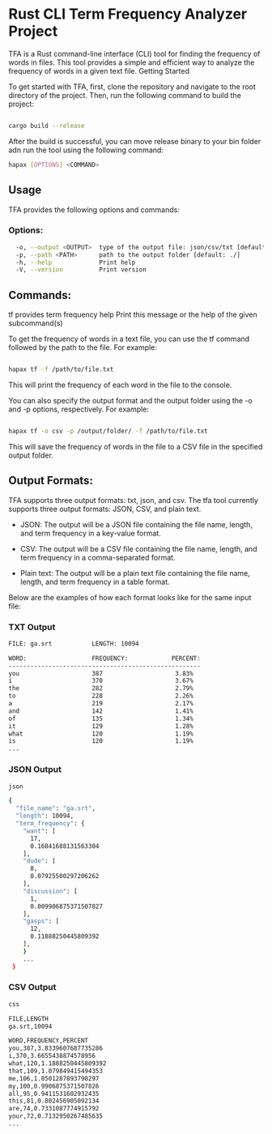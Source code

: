 # Rust CLI Term Frequency Analyzer Project

TFA is a Rust command-line interface (CLI) tool for finding the frequency of words in files. This tool provides a simple and efficient way to analyze the frequency of words in a given text file.
Getting Started

To get started with TFA, first, clone the repository and navigate to the root directory of the project. Then, run the following command to build the project:

```sh

cargo build --release
```
After the build is successful, you can move release binary to your bin folder adn run the tool using the following command:

```sh
hapax [OPTIONS] <COMMAND>
```
## Usage

TFA provides the following options and commands:
### Options:
```sh
  -o, --output <OUTPUT>  type of the output file: json/csv/txt [default: json]
  -p, --path <PATH>      path to the output folder [default: ./]
  -h, --help             Print help
  -V, --version          Print version
```
## Commands:
  tf    provides term frequency
  help  Print this message or the help of the given subcommand(s)

To get the frequency of words in a text file, you can use the tf command followed by the path to the file. For example:

```sh

hapax tf -f /path/to/file.txt
```
This will print the frequency of each word in the file to the console.

You can also specify the output format and the output folder using the -o and -p options, respectively. For example:

```sh

hapax tf -o csv -p /output/folder/ -f /path/to/file.txt 
```
This will save the frequency of words in the file to a CSV file in the specified output folder.

## Output Formats:

TFA supports three output formats: txt, json, and csv.
The tfa tool currently supports three output formats: JSON, CSV, and plain text.

- JSON: The output will be a JSON file containing the file name, length, and term frequency in a key-value format.

- CSV: The output will be a CSV file containing the file name, length, and term frequency in a comma-separated format.

- Plain text: The output will be a plain text file containing the file name, length, and term frequency in a table format.

Below are the examples of how each format looks like for the same input file:
### TXT Output


```sh
FILE: ga.srt           LENGTH: 10094

WORD:                  FREQUENCY:            PERCENT:
-----------------------------------------------------
you                    387                    3.83%
i                      370                    3.67%
the                    282                    2.79%
to                     228                    2.26%
a                      219                    2.17%
and                    142                    1.41%
of                     135                    1.34%
it                     129                    1.28%
what                   120                    1.19%
is                     120                    1.19%
...
```

### JSON Output

```sh
json

{
  "file_name": "ga.srt",
  "length": 10094,
  "term_frequency": {
    "want": [
      17,
      0.16841688131563304
    ],
    "dude": [
      8,
      0.07925500297206262
    ],
    "discussion": [
      1,
      0.009906875371507827
    ],
    "gasps": [
      12,
      0.11888250445809392
    ],
	}
    ...
 }

```
### CSV Output

```sh
css

FILE,LENGTH
ga.srt,10094

WORD,FREQUENCY,PERCENT
you,387,3.8339607687735286
i,370,3.6655438874578956
what,120,1.1888250445809392
that,109,1.079849415494353
me,106,1.0501287893798297
my,100,0.9906875371507826
all,95,0.9411531602932435
this,81,0.802456905092134
are,74,0.7331087774915792
your,72,0.7132950267485635
...
```